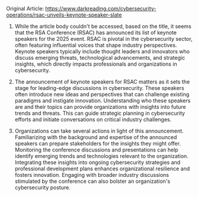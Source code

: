 Original Article: https://www.darkreading.com/cybersecurity-operations/rsac-unveils-keynote-speaker-slate

1) While the article body couldn't be accessed, based on the title, it seems that the RSA Conference (RSAC) has announced its list of keynote speakers for the 2025 event. RSAC is pivotal in the cybersecurity sector, often featuring influential voices that shape industry perspectives. Keynote speakers typically include thought leaders and innovators who discuss emerging threats, technological advancements, and strategic insights, which directly impacts professionals and organizations in cybersecurity.

2) The announcement of keynote speakers for RSAC matters as it sets the stage for leading-edge discussions in cybersecurity. These speakers often introduce new ideas and perspectives that can challenge existing paradigms and instigate innovation. Understanding who these speakers are and their topics can provide organizations with insights into future trends and threats. This can guide strategic planning in cybersecurity efforts and initiate conversations on critical industry challenges.

3) Organizations can take several actions in light of this announcement. Familiarizing with the background and expertise of the announced speakers can prepare stakeholders for the insights they might offer. Monitoring the conference discussions and presentations can help identify emerging trends and technologies relevant to the organization. Integrating these insights into ongoing cybersecurity strategies and professional development plans enhances organizational resilience and fosters innovation. Engaging with broader industry discussions stimulated by the conference can also bolster an organization's cybersecurity posture.